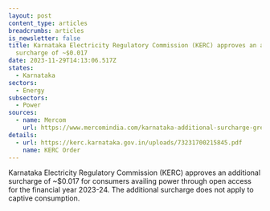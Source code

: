 ```yaml
---
layout: post
content_type: articles
breadcrumbs: articles
is_newsletter: false
title: Karnataka Electricity Regulatory Commission (KERC) approves an additional
  surcharge of ~$0.017
date: 2023-11-29T14:13:06.517Z
states:
  - Karnataka
sectors:
  - Energy
subsectors:
  - Power
sources:
  - name: Mercom
    url: https://www.mercomindia.com/karnataka-additional-surcharge-green-open-access
details:
  - url: https://kerc.karnataka.gov.in/uploads/73231700215845.pdf
    name: KERC Order
---
```

Karnataka Electricity Regulatory Commission (KERC) approves an additional surcharge of ~$0.017 for consumers availing power through open access for the financial year 2023-24. The additional surcharge does not apply to captive consumption.
